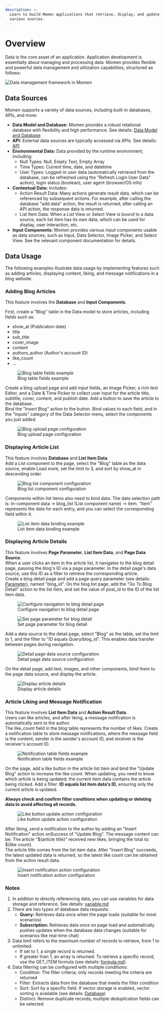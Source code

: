 ```yaml
---
description: >-
  Learn to build Momen applications that retrieve, display, and update data from
  various sources.
---
```


# Overview

Data is the core asset of an application. Application development is essentially about managing and processing data. Momen provides flexible and powerful data management and utilization capabilities, structured as follows:

![Data management framework in Momen](../.gitbook/assets/data/data_overview.png)

## Data Sources

Momen supports a variety of data sources, including built-in databases, APIs, and more:

- **Data Model and Database:** Momen provides a robust relational database with flexibility and high performance. See details: [Data Model and Database](https://docs.momen.app/data/data_model)
- **API:** External data sources are typically accessed via APIs. See details: [API](https://docs.momen.app/data/api)
- **Environmental Data:** Data provided by the runtime environment, including:
  - Null Types: Null, Empty Text, Empty Array
  - Time Types: Current time, date, and datetime
  - User Types: Logged-in user data (automatically retrieved from the database, can be refreshed using the "Refresh Login User Data" action), login status (boolean), user agent (browser/OS info)
- **Contextual Data:** Includes:
  - Action Result Data: Many actions generate result data, which can be referenced by subsequent actions. For example, after calling the database "add data" action, the result is returned; after calling an API action, the response data is returned.
  - List Item Data: When a List View or Select View is bound to a data source, each list item has its own data, which can be used for display, user interaction, etc.
- **Input Components:** Momen provides various input components usable as data sources, such as Input, Data Selector, Image Picker, and Select View. See the relevant component documentation for details.

## Data Usage

The following examples illustrate data usage by implementing features such as adding articles, displaying content, liking, and message notifications in a blog website.

### Adding Blog Articles

This feature involves the **Database** and **Input Components**.

First, create a "Blog" table in the Data model to store articles, including fields such as:

- show_at (Publication date)
- title
- sub_title
- cover_image
- content
- authors_author (Author's account ID)
- like_count
- ...

<figure><img src="../.gitbook/assets/image (37).png" alt="Blog table fields example"><figcaption>Blog table fields example</figcaption></figure>

Create a blog upload page and add input fields, an Image Picker, a rich text Editor, and a Date & Time Picker to collect user input for the article title, subtitle, cover, content, and publish date. Add a button to save the article to the database.  
Bind the "Insert Blog" action to the button. Bind values to each field, and in the "inputs" category of the Data Selector menu, select the components you just added.

<figure><img src="../.gitbook/assets/image (39).png" alt="Blog upload page configuration"><figcaption>Blog upload page configuration</figcaption></figure>

### Displaying Article List

This feature involves **Database** and **List Item Data**.  
Add a List component to the page, select the "Blog" table as the data source, enable Load more, set the limit to 3, and sort by show_at in descending order.

<figure><img src="../.gitbook/assets/image (40).png" alt="Blog list component configuration"><figcaption>Blog list component configuration</figcaption></figure>

Components within list items also need to bind data. The data selection path is: In-component data → blog_list (List component name) → item. "Item" represents the data for each entry, and you can select the corresponding field within it.

<figure><img src="../.gitbook/assets/image (41).png" alt="List item data binding example"><figcaption>List item data binding example</figcaption></figure>

### Displaying Article Details

This feature involves **Page Parameter**, **List Item Data**, and **Page Data Source**.  
When a user clicks an item in the article list, it navigates to the blog detail page, passing the blog's ID via a page parameter. In the detail page's data source, use this ID as a filter to retrieve the corresponding article.  
Create a blog detail page and add a page query parameter (see details: [Parameter](https://docs.momen.app/data/parameter)), named "blog_id". On the blog list page, add the "Go To Blog Detail" action to the list item, and set the value of post_id to the ID of the list item data.

<figure><img src="../.gitbook/assets/image (42).png" alt="Configure navigation to blog detail page"><figcaption>Configure navigation to blog detail page</figcaption></figure>
<figure><img src="../.gitbook/assets/image (43).png" alt="Set page parameter for blog detail"><figcaption>Set page parameter for blog detail</figcaption></figure>

Add a data source to the detail page, select "Blog" as the table, set the limit to 1, and the filter to "ID equals Query/blog_id". This enables data transfer between pages during navigation.

<figure><img src="../.gitbook/assets/image (44).png" alt="Detail page data source configuration"><figcaption>Detail page data source configuration</figcaption></figure>

On the detail page, add text, images, and other components, bind them to the page data source, and display the article.

<figure><img src="../.gitbook/assets/image (45).png" alt="Display article details"><figcaption>Display article details</figcaption></figure>

### Article Liking and Message Notification

This feature involves **List Item Data** and **Action Result Data**.  
Users can like articles, and after liking, a message notification is automatically sent to the author.  
The like_count field in the blog table represents the number of likes. Create a notification table to store message notifications, where the message field is the content, sender is the sender's account ID, and receiver is the receiver's account ID.

<figure><img src="../.gitbook/assets/image (48).png" alt="Notification table fields example"><figcaption>Notification table fields example</figcaption></figure>

On the page, add a like button in the article list item and bind the "Update Blog" action to increase the like count. When updating, you need to know which article is being updated; the current item data contains the article being clicked. Add a filter: **ID equals list item data's ID**, ensuring only the current article is updated.

**Always check and confirm filter conditions when updating or deleting data to avoid affecting all records.**

<figure><img src="../.gitbook/assets/image (46).png" alt="Like button update action configuration"><figcaption>Like button update action configuration</figcaption></figure>

After liking, send a notification to the author by adding an "Insert Notification" action onSuccess of "Update Blog". The message content can be: The article "${article title}" received new likes, bringing the total to: ${like count}.  
The article title comes from the list item data. After "Insert Blog" succeeds, the latest updated data is returned, so the latest like count can be obtained from the action result data.

<figure><img src="../.gitbook/assets/image (49).png" alt="Insert notification action configuration"><figcaption>Insert notification action configuration</figcaption></figure>

### Notes

1. In addition to directly referencing data, you can use variables for data storage and reference. See details: [variable.md](variable.md "mention")
2. There are two types of database data requests:
   - **Query:** Retrieves data once when the page loads (suitable for most scenarios)
   - **Subscription:** Retrieves data once on page load and automatically pushes updates when the database data changes (suitable for scenarios like real-time chat)
3. Data limit refers to the maximum number of records to retrieve, from 1 to unlimited.
   - If set to 1, a single record is returned.
   - If greater than 1, an array is returned. To retrieve a specific record, use the GET_ITEM formula (see details: [formula.md](formula.md "mention")).
4. Data filtering can be configured with multiple conditions:
   - Condition: The filter criteria; only records meeting the criteria are returned
   - Filter: Extracts data from the database that meets the filter condition
   - Sort: Sort by a specific field. If vector storage is enabled, vector sorting is available (see details: [Database](https://docs.functorz.com/data/datamodel.html))
   - Distinct: Remove duplicate records; multiple deduplication fields can be selected
